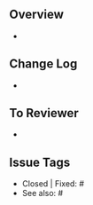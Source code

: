 ## Overview
- 

## Change Log
- 

## To Reviewer
- 

## Issue Tags
- Closed | Fixed: #
- See also: # 